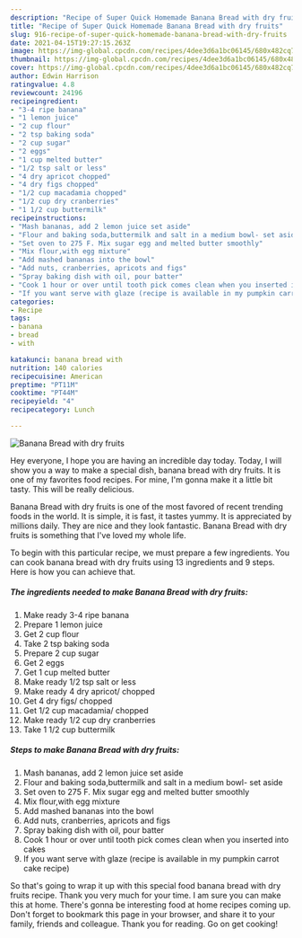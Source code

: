 ```yaml
---
description: "Recipe of Super Quick Homemade Banana Bread with dry fruits"
title: "Recipe of Super Quick Homemade Banana Bread with dry fruits"
slug: 916-recipe-of-super-quick-homemade-banana-bread-with-dry-fruits
date: 2021-04-15T19:27:15.263Z
image: https://img-global.cpcdn.com/recipes/4dee3d6a1bc06145/680x482cq70/banana-bread-with-dry-fruits-recipe-main-photo.jpg
thumbnail: https://img-global.cpcdn.com/recipes/4dee3d6a1bc06145/680x482cq70/banana-bread-with-dry-fruits-recipe-main-photo.jpg
cover: https://img-global.cpcdn.com/recipes/4dee3d6a1bc06145/680x482cq70/banana-bread-with-dry-fruits-recipe-main-photo.jpg
author: Edwin Harrison
ratingvalue: 4.8
reviewcount: 24196
recipeingredient:
- "3-4 ripe banana"
- "1 lemon juice"
- "2 cup flour"
- "2 tsp baking soda"
- "2 cup sugar"
- "2 eggs"
- "1 cup melted butter"
- "1/2 tsp salt or less"
- "4 dry apricot chopped"
- "4 dry figs chopped"
- "1/2 cup macadamia chopped"
- "1/2 cup dry cranberries"
- "1 1/2 cup buttermilk"
recipeinstructions:
- "Mash bananas, add 2 lemon juice set aside"
- "Flour and baking soda,buttermilk and salt in a medium bowl- set aside"
- "Set oven to 275 F. Mix sugar egg and melted butter smoothly"
- "Mix flour,with egg mixture"
- "Add mashed bananas into the bowl"
- "Add nuts, cranberries, apricots and figs"
- "Spray baking dish with oil, pour batter"
- "Cook 1 hour or over until tooth pick comes clean when you inserted into cakes"
- "If you want serve with glaze (recipe is available in my pumpkin carrot cake recipe)"
categories:
- Recipe
tags:
- banana
- bread
- with

katakunci: banana bread with 
nutrition: 140 calories
recipecuisine: American
preptime: "PT11M"
cooktime: "PT44M"
recipeyield: "4"
recipecategory: Lunch

---
```



![Banana Bread with dry fruits](https://img-global.cpcdn.com/recipes/4dee3d6a1bc06145/680x482cq70/banana-bread-with-dry-fruits-recipe-main-photo.jpg)

Hey everyone, I hope you are having an incredible day today. Today, I will show you a way to make a special dish, banana bread with dry fruits. It is one of my favorites food recipes. For mine, I'm gonna make it a little bit tasty. This will be really delicious.

Banana Bread with dry fruits is one of the most favored of recent trending foods in the world. It is simple, it is fast, it tastes yummy. It is appreciated by millions daily. They are nice and they look fantastic. Banana Bread with dry fruits is something that I've loved my whole life.




To begin with this particular recipe, we must prepare a few ingredients. You can cook banana bread with dry fruits using 13 ingredients and 9 steps. Here is how you can achieve that.

<!--inarticleads1-->

##### The ingredients needed to make Banana Bread with dry fruits:

1. Make ready 3-4 ripe banana
1. Prepare 1 lemon juice
1. Get 2 cup flour
1. Take 2 tsp baking soda
1. Prepare 2 cup sugar
1. Get 2 eggs
1. Get 1 cup melted butter
1. Make ready 1/2 tsp salt or less
1. Make ready 4 dry apricot/ chopped
1. Get 4 dry figs/ chopped
1. Get 1/2 cup macadamia/ chopped
1. Make ready 1/2 cup dry cranberries
1. Take 1 1/2 cup buttermilk




<!--inarticleads2-->

##### Steps to make Banana Bread with dry fruits:

1. Mash bananas, add 2 lemon juice set aside
1. Flour and baking soda,buttermilk and salt in a medium bowl- set aside
1. Set oven to 275 F. Mix sugar egg and melted butter smoothly
1. Mix flour,with egg mixture
1. Add mashed bananas into the bowl
1. Add nuts, cranberries, apricots and figs
1. Spray baking dish with oil, pour batter
1. Cook 1 hour or over until tooth pick comes clean when you inserted into cakes
1. If you want serve with glaze (recipe is available in my pumpkin carrot cake recipe)




So that's going to wrap it up with this special food banana bread with dry fruits recipe. Thank you very much for your time. I am sure you can make this at home. There's gonna be interesting food at home recipes coming up. Don't forget to bookmark this page in your browser, and share it to your family, friends and colleague. Thank you for reading. Go on get cooking!
